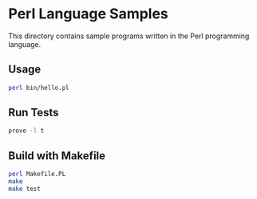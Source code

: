 # Perl Language Samples

This directory contains sample programs written in the Perl programming language.

## Usage

```bash
perl bin/hello.pl
```

## Run Tests
```bash
prove -l t
```

## Build with Makefile
```bash
perl Makefile.PL
make
make test
```
